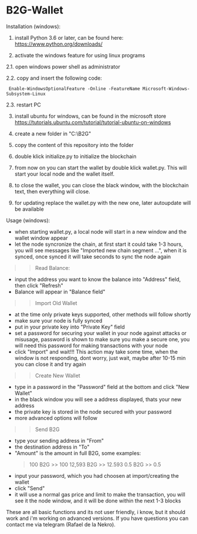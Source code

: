 # B2G-Wallet

Installation (windows):

1. install Python 3.6 or later, can be found here: https://www.python.org/downloads/

2. activate the windows feature for using linux programs

2.1. open windows power shell as administrator

2.2. copy and insert the following code:

     Enable-WindowsOptionalFeature -Online -FeatureName Microsoft-Windows-Subsystem-Linux
     
2.3. restart PC

3. install ubuntu for windows, can be found in the microsoft store
https://tutorials.ubuntu.com/tutorial/tutorial-ubuntu-on-windows

4. create a new folder in "C:\B2G\"

5. copy the content of this repository into the folder

6. double klick initialize.py to initialize the blockchain

7. from now on you can start the wallet by double klick wallet.py. This will start your local node and the wallet itself.

8. to close the wallet, you can close the black window, with the blockchain text, then everything will close.

9. for updating replace the wallet.py with the new one, later autoupdate will be available




Usage (windows):
- when starting wallet.py, a local node will start in a new window and the wallet window appear
- let the node syncronize the chain, at first start it could take 1-3 hours, you will see messages like "Imported new chain segment ...", when it is synced, once synced it will take seconds to sync the node again

>> Read Balance:
- input the address you want to know the balance into "Address" field, then click "Refresh"
- Balance will appear in "Balance field"

>> Import Old Wallet
- at the time only private keys supported, other methods will follow shortly
- make sure your node is fully synced
- put in your private key into "Private Key" field
- set a password for securing your wallet in your node against attacks or misusage, password is shown to make sure you make a secure one, you will need this password for making transactions with your node
- click "Import" and wait!!! This action may take some time, when the window is not responding, dont worry, just wait, maybe after 10-15 min you can close it and try again

>> Create New Wallet
- type in a password in the "Password" field at the bottom and click "New Wallet"
- in the black window you will see a address displayed, thats your new address
- the private key is stored in the node secured with your password
- more advanced options will follow

>> Send B2G
- type your sending address in "From"
- the destination address in "To"
- "Amount" is the amount in full B2G, some examples:
     > 100 B2G      >> 100
     > 12,593 B2G   >> 12.593
     > 0.5 B2G      >> 0.5
- input your password, which you had choosen at import/creating the wallet
- click "Send"
- it will use a normal gas price and limit to make the transaction, you will see it the node window, and it will be done within the next 1-3 blocks


These are all basic functions and its not user friendly, i know, but it should work and i'm working on advanced versions. If you have questions you can contact me via telegram (Rafael de la Nekro).
